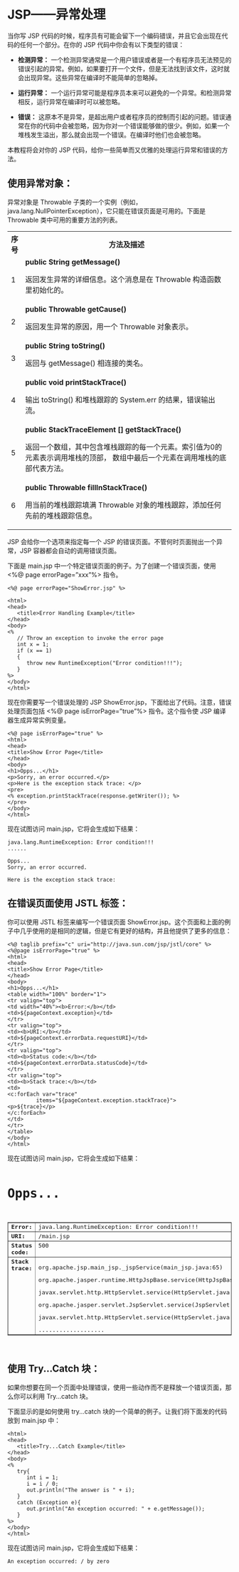 # JSP——异常处理 

当你写 JSP 代码的时候，程序员有可能会留下一个编码错误，并且它会出现在代码的任何一个部分。在你的 JSP 代码中你会有以下类型的错误： 

- **检测异常：** 一个检测异常通常是一个用户错误或者是一个有程序员无法预见的错误引起的异常。例如，如果要打开一个文件，但是无法找到该文件，这时就会出现异常。这些异常在编译时不能简单的忽略掉。

- **运行异常：** 一个运行异常可能是程序员本来可以避免的一个异常。和检测异常相反，运行异常在编译时可以被忽略。

- **错误：** 这原本不是异常，是超出用户或者程序员的控制而引起的问题。错误通常在你的代码中会被忽略，因为你对一个错误能够做的很少。例如，如果一个堆栈发生溢出，那么就会出现一个错误。在编译时他们也会被忽略。

本教程将会对你的 JSP 代码，给你一些简单而又优雅的处理运行异常和错误的方法。

## 使用异常对象：

异常对象是 Throwable 子类的一个实例（例如，java.lang.NullPointerException），它只能在错误页面是可用的。下面是 Throwable 类中可用的重要方法的列表。 

<table class="table table-bordered"> 
	<tr> 
	<th style="width:5%">序号</th><th style="width:95%">方法及描述</th></tr> 
	<tr><td>1</td><td><b>public String getMessage()</b></p> 
	<p>返回发生异常的详细信息。这个消息是在 Throwable 构造函数里初始化的。
	</p></td></tr> 
	<tr><td>2</td><td><b>public Throwable getCause()</b></p> 
	<p>返回发生异常的原因，用一个 Throwable 对象表示。</p></td></tr> 
	<tr><td>3</td><td><b>public String toString()</b></p> 
	<p>返回与 getMessage() 相连接的类名。</p></td></tr> 
	<tr><td>4</td><td><b>public void printStackTrace()</b></p> 
	<p>输出 toString() 和堆栈跟踪的 System.err 的结果，错误输出流。</p></td></tr> 
	<tr><td>5</td><td><b>public StackTraceElement [] getStackTrace()</b></p> 
	<p>返回一个数组，其中包含堆栈跟踪的每一个元素。索引值为0的元素表示调用堆栈的顶部，
	数组中最后一个元素在调用堆栈的底部代表方法。</p></td></tr> 
	<tr><td>6</td><td><b>public Throwable fillInStackTrace()</b></p> 
	<p>用当前的堆栈跟踪填满 Throwable 对象的堆栈跟踪，添加任何先前的堆栈跟踪信息。</p></td></tr> 
	</table> 

JSP 会给你一个选项来指定每一个 JSP 的错误页面。不管何时页面抛出一个异常，JSP 容器都会自动的调用错误页面。

下面是 main.jsp 中一个特定错误页面的例子。为了创建一个错误页面，使用 <%@ page errorPage=”xxx”%> 指令。

```
<%@ page errorPage="ShowError.jsp" %>

<html>
<head>
   <title>Error Handling Example</title>
</head>
<body>
<%
   // Throw an exception to invoke the error page
   int x = 1;
   if (x == 1)
   {
      throw new RuntimeException("Error condition!!!");
   }
%>
</body>
</html>
```

现在你需要写一个错误处理的 JSP ShowError.jsp，下面给出了代码。注意，错误处理页面包括 <%@ page isErrorPage=”true”%> 指令。这个指令使 JSP 编译器生成异常实例变量。

```
<%@ page isErrorPage="true" %>
<html>
<head>
<title>Show Error Page</title>
</head>
<body>
<h1>Opps...</h1>
<p>Sorry, an error occurred.</p>
<p>Here is the exception stack trace: </p>
<pre>
<% exception.printStackTrace(response.getWriter()); %>
</pre>
</body>
</html>
```

现在试图访问 main.jsp，它将会生成如下结果：

```
java.lang.RuntimeException: Error condition!!!
......

Opps...
Sorry, an error occurred.

Here is the exception stack trace:
```

## 在错误页面使用 JSTL 标签： 

你可以使用 JSTL 标签来编写一个错误页面 ShowError.jsp。这个页面和上面的例子中几乎使用的是相同的逻辑，但是它有更好的结构，并且他提供了更多的信息：

```
<%@ taglib prefix="c" uri="http://java.sun.com/jsp/jstl/core" %>
<%@page isErrorPage="true" %>
<html>
<head>
<title>Show Error Page</title>
</head>
<body>
<h1>Opps...</h1>
<table width="100%" border="1">
<tr valign="top">
<td width="40%"><b>Error:</b></td>
<td>${pageContext.exception}</td>
</tr>
<tr valign="top">
<td><b>URI:</b></td>
<td>${pageContext.errorData.requestURI}</td>
</tr>
<tr valign="top">
<td><b>Status code:</b></td>
<td>${pageContext.errorData.statusCode}</td>
</tr>
<tr valign="top">
<td><b>Stack trace:</b></td>
<td>
<c:forEach var="trace" 
         items="${pageContext.exception.stackTrace}">
<p>${trace}</p>
</c:forEach>
</td>
</tr>
</table>
</body>
</html>
```

现在试图访问 main.jsp，它将会生成如下结果：

<pre class="result notranslate">
<h1>Opps...</h1>
<table width="100%" border="1">
<tr valign="top">
<td width="40%"><b>Error:</b></td>
<td>java.lang.RuntimeException: Error condition!!!</td>
</tr>
<tr valign="top">
<td><b>URI:</b></td>
<td>/main.jsp</td>
</tr>
<tr valign="top">
<td><b>Status code:</b></td>
<td>500</td>
</tr>
<tr valign="top">
<td><b>Stack trace:</b></td>
<td>
<p>org.apache.jsp.main_jsp._jspService(main_jsp.java:65)</p>
<p>org.apache.jasper.runtime.HttpJspBase.service(HttpJspBase.java:68)</p>
<p>javax.servlet.http.HttpServlet.service(HttpServlet.java:722)</p>
<p>org.apache.jasper.servlet.JspServlet.service(JspServlet.java:265)</p>
<p>javax.servlet.http.HttpServlet.service(HttpServlet.java:722)</p>
................... 
</td>
</tr>
</table>
</pre>

## 使用 Try...Catch 块： 

如果你想要在同一个页面中处理错误，使用一些动作而不是释放一个错误页面，那么你可以利用 Try...catch 块。

下面显示的是如何使用 try...catch 块的一个简单的例子。让我们将下面发的代码放到 main.jsp 中：

```
<html>
<head>
   <title>Try...Catch Example</title>
</head>
<body>
<%
   try{
      int i = 1;
      i = i / 0;
      out.println("The answer is " + i);
   }
   catch (Exception e){
      out.println("An exception occurred: " + e.getMessage());
   }
%>
</body>
</html>
```

现在试图访问 main.jsp，它将会生成如下结果：

```
An exception occurred: / by zero 
```